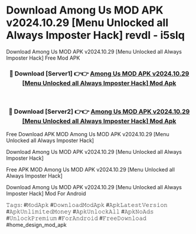 # Download Among Us MOD APK v2024.10.29 [Menu Unlocked all Always Imposter Hack] revdl - i5slq
Download Among Us MOD APK v2024.10.29 [Menu Unlocked all Always Imposter Hack] Free Mod APK

<div align="center">
<h3>🔴 Download [Server1] 👉👉 <a href="https://apk-comot.site?title=Among_Us_MOD_APK_v2024.10.29_[Menu_Unlocked_all_Always_Imposter_Hack]">Among Us MOD APK v2024.10.29 [Menu Unlocked all Always Imposter Hack] Mod Apk</a></h3><br>

<h3>🔴 Download [Server2] 👉👉 <a href="https://apk-comot.site?title=Among_Us_MOD_APK_v2024.10.29_[Menu_Unlocked_all_Always_Imposter_Hack]">Among Us MOD APK v2024.10.29 [Menu Unlocked all Always Imposter Hack] Mod Apk</a></h3>
</div>


Free Download APK MOD Among Us MOD APK v2024.10.29 [Menu Unlocked all Always Imposter Hack]

Download Among Us MOD APK v2024.10.29 [Menu Unlocked all Always Imposter Hack] 

Free APK MOD Among Us MOD APK v2024.10.29 [Menu Unlocked all Always Imposter Hack] 

Download Among Us MOD APK v2024.10.29 [Menu Unlocked all Always Imposter Hack] Mod For Android

𝚃𝚊𝚐𝚜: #𝙼𝚘𝚍𝙰𝚙𝚔 #𝙳𝚘𝚠𝚗𝚕𝚘𝚊𝚍𝙼𝚘𝚍𝙰𝚙𝚔 #𝙰𝚙𝚔𝙻𝚊𝚝𝚎𝚜𝚝𝚅𝚎𝚛𝚜𝚒𝚘𝚗 #𝙰𝚙𝚔𝚄𝚗𝚕𝚒𝚖𝚒𝚝𝚎𝚍𝙼𝚘𝚗𝚎𝚢 #𝙰𝚙𝚔𝚄𝚗𝚕𝚘𝚌𝚔𝙰𝚕𝚕 #𝙰𝚙𝚔𝙽𝚘𝙰𝚍𝚜 #𝚄𝚗𝚕𝚘𝚌𝚔𝙿𝚛𝚎𝚖𝚒𝚞𝚖 #𝙵𝚘𝚛𝙰𝚗𝚍𝚛𝚘𝚒𝚍 #𝙵𝚛𝚎𝚎𝙳𝚘𝚠𝚗𝚕𝚘𝚊𝚍 #home_design_mod_apk
